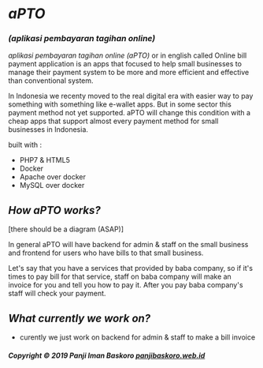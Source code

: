 # <strong><em>aPTO</em></strong>
### <strong><em>(aplikasi pembayaran tagihan online)</em></strong>

<em>aplikasi pembayaran tagihan online (aPTO)</em> or in english called Online bill payment application is an apps that focused to help small businesses to manage their payment system to be more and more efficient and effective than conventional system.

In Indonesia we recenty moved to the  real digital era with easier way to pay something with something like e-wallet apps. But in some sector this payment method not yet supported. aPTO will change this condition with a cheap apps that support almost every payment method for small businesses in Indonesia.

built with :
- PHP7 & HTML5
- Docker
- Apache over docker
- MySQL over docker

## <strong><em>How aPTO works?</em></strong>

[there should be a diagram (ASAP)]

In general aPTO will have backend for admin & staff on the small business and frontend for users who have bills to that small business.

Let's say that you have a services that provided by baba company, so if it's  times to pay bill for that service, staff on baba company will make an invoice for you and tell you how to pay it. After you pay baba company's staff will check your payment.

## <strong><em>What currently we work on?</em></strong>
 - curently we just work on backend for admin & staff to make a bill invoice

##### Copyright &copy; 2019 Panji Iman Baskoro [**panjibaskoro.web.id**](https://panjibaskoro.web.id/)